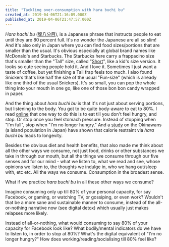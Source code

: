 ```yaml
---
title: "Tackling over-consumption with hara buchi bu"
created_at: 2019-04-06T21:16:09.000Z
published_at: 2019-04-06T21:47:57.000Z
---
```

_Hara hachi bu_ ([腹八分目](https://en.wikipedia.org/wiki/Hara_hachi_bun_me)), is a Japanese phrase that instructs people to eat until they are 80 percent full. It's no wonder the Japanese are all so slim! And it's also only in Japan where you can find food sizes/portions that are smaller than the usual. It's obvious especially at global brand names like McDonald's and Starbucks. The Starbucks here carry a frappacino size that's smaller than the "Tall" size, called "[Short](https://www.starbucks.co.jp/howto/store/order.html)", like a kid's size version. It looks so cute seeing people hold it. And I love it. Sometimes I just want a taste of coffee, but yet finishing a Tall frap feels too much. I also found Snickers that's like half the size of the usual "Fun-size" (which is already like one third of the usual Snickers). It's so small, you can pop the whole thing into your mouth in one go, like one of those bon bon candy wrapped in paper.   

  

And the thing about _hara buchi bu_ is that it's not just about serving portions, but listening to the body. You got to be quite body-aware to eat to 80%. I read [online](https://www.huffpost.com/entry/not-overeating_n_969910) that one way to do this is to eat till you don't feel hungry, and stop. Or stop once you feel stomach pressure. Instead of stopping when "I'm full", stop when "I'm no longer hungry." And a [study](https://www.bluezones.com/2017/12/hara-hachi-bu-enjoy-food-and-lose-weight-with-this-simple-phrase/) on the Okinawans (a island population in Japan) have shown that calorie restraint via _hara buchi bu_ leads to longevity.

  

Besides the obvious diet and health benefits, that also made me think about all the other ways we consume, not just food, drinks or other substances we take in through our mouth, but all the things we consume through our five senses and for our mind - what we listen to, what we read and see, whose opinions we listen to, the thoughts we indulge in, who we hang out/sleep with, etc etc. All the ways we consume. Consumption in the broadest sense.

  

What if we practice _hara buchi bu_ in all these other ways we consume? 

  

Imagine consuming only up till 80% of your personal capacity, for say Facebook, or gaming, or watching TV, or gossiping, or even work? Wouldn't that be a more sane and sustainable manner to consume, instead of the all-or-nothing narrative now (see digital detox) which usually just makes relapses more likely.

  

Instead of all-or-nothing, what would consuming to say 80% of your capacity for Facebook look like? What bodily/mental indicators do we have to listen to, in order to stop at 80%? What's the digital equivalent of "I'm no longer hungry?" How does working/reading/socialising till 80% feel like?
